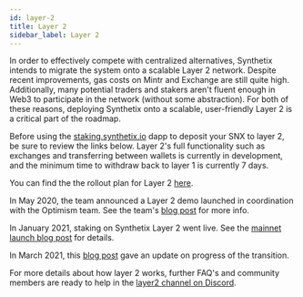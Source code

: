 ```yaml
---
id: layer-2
title: Layer 2
sidebar_label: Layer 2
---
```


In order to effectively compete with centralized alternatives, Synthetix intends to migrate the system onto a scalable Layer 2 network. Despite recent improvements, gas costs on Mintr and Exchange are still quite high. Additionally, many potential traders and stakers aren't fluent enough in Web3 to participate in the network (without some abstraction). For both of these reasons, deploying Synthetix onto a scalable, user-friendly Layer 2 is a critical part of the roadmap. 

Before using the <a href="https://staking.synthetix.io/" class="link" target="_blank">staking.synthetix.io</a> dapp to deposit your SNX to layer 2, be sure to review the links below. Layer 2's full functionality such as exchanges and transferring between wallets is currently in development, and the minimum time to withdraw back to layer 1 is currently 7 days.

You can find the the rollout plan for Layer 2 <a href="https://blog.synthetix.io/the-optimistic-ethereum-transition/" class="link" target="_blank">here</a>. 

In May 2020, the team announced a Layer 2 demo launched in coordination with the Optimism team. See the team's <a href="https://blog.synthetix.io/synthetix-exchange-l2-demo/" class="link" target="_blank">blog post</a> for more info.

In January 2021, staking on Synthetix Layer 2 went live. See the <a href="https://blog.synthetix.io/l2-mainnet-launch/" class="link" target="_blank">mainnet launch blog post</a> for details.  

In March 2021, this <a href="https://blog.synthetix.io/oks-update/" class="link" target="_blank">blog post</a> gave an update on progress of the transition.

For more details about how layer 2 works, further FAQ's and community members are ready to help in the <a href="https://discord.com/invite/AEdUHzt" class="link" target="_blank">layer2 channel on Discord</a>.